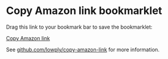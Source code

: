 
# Copy Amazon link bookmarklet

Drag this link to your bookmark bar to save the bookmarklet:

[Copy Amazon link](javascript:(function(){!function()%7Bconst%20o=window.location.href;if(o.indexOf(%22https://www.amazon%22)%3C0)return%20console.log(%22This%20bookmarklet%20only%20works%20on%20Amazon%22),!1;const%20e=o.match(/%5Ehttps?:%5C/%7B2,%7D(.*?)(?:%5C/%7C%5C?%7C#%7C$)/)[1],n=document.getElementById(%22ASIN%22);if(null==n)return%20console.log(%22ASIN%20not%20found%22),!1;let%20t=document.createElement(%22textarea%22);t.value=e+%22/dp/%22+n.value,document.body.appendChild(t),t.select(),document.execCommand(%22copy%22),console.log(%22Amazon%20link%20%22+t.value+%22%20has%20been%20copied%20to%20your%20clipboard!%22),t.remove()%7D();})();)

See [github.com/lowply/copy-amazon-link](https://github.com/lowply/copy-amazon-link) for more information.
